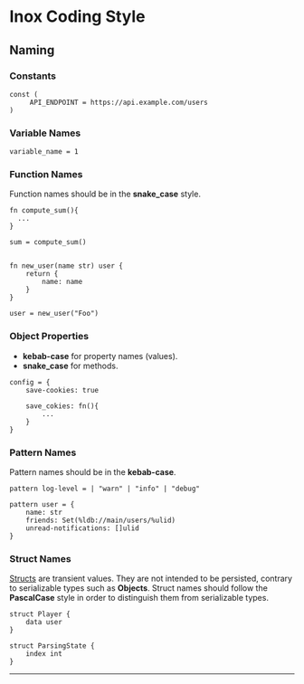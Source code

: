 # Inox Coding Style

## Naming

### Constants

```
const (
     API_ENDPOINT = https://api.example.com/users
)
```

### Variable Names

```
variable_name = 1
```

### Function Names

Function names should be in the **snake_case** style.

```
fn compute_sum(){
  ...
}

sum = compute_sum()


fn new_user(name str) user {
    return {
        name: name
    }
}

user = new_user("Foo")
```

### Object Properties

- **kebab-case** for property names (values).
- **snake_case** for methods.

```
config = { 
    save-cookies: true

    save_cokies: fn(){
        ...
    }
}
```

### Pattern Names

Pattern names should be in the **kebab-case**.

```
pattern log-level = | "warn" | "info" | "debug"

pattern user = {
    name: str
    friends: Set(%ldb://main/users/%ulid)
    unread-notifications: []ulid
}
```

### Struct Names

[Structs](./language-reference.md#structs) are transient values. They are not intended to be persisted, contrary
to serializable types such as **Objects**. Struct names should follow the **PascalCase** style in order to distinguish
them from serializable types.

```
struct Player {
    data user
}

struct ParsingState {
    index int
}
```

---